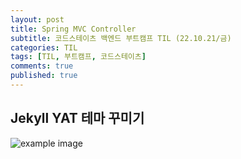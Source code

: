 ```yaml
---
layout: post
title: Spring MVC Controller
subtitle: 코드스테이츠 백엔드 부트캠프 TIL (22.10.21/금)
categories: TIL
tags: [TIL, 부트캠프, 코드스테이츠]
comments: true
published: true 
---
```





## Jekyll YAT 테마 꾸미기


![example image](https://ifh.cc/g/YV9G0L.png)

#